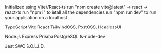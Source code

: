 Initialized using Vite//React-ts
run "npm create vite@latest" -> react -> react-ts
run "npm i" to intall all the dependencies
run "npm run dev" to run your application on a localhost

TypeScript
Vite
React
TailwindCSS, PostCSS, HeadlessUI

Node.js
Express
Prisma
PostgreSQL
ts-node-dev 

Jest
SWC
S.O.L.I.D.